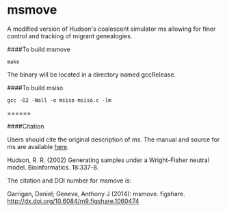msmove
======

A modified version of Hudson's coalescent simulator ms allowing for finer control and tracking of migrant genealogies.

####To build msmove
```
make
```
The binary will be located in a directory named gccRelease.

####To build msiso
```
gcc -O2 -Wall -o msiso msiso.c -lm
```
======

####Citation

Users should cite the original description of ms. The manual and source for ms are available [here](https://webshare.uchicago.edu/xythoswfs/webview/fileManager?stk=7EB767DDE194BCF&entryName=%2Fusers%2Frhudson1%2FPublic%2Fms.folder&msgStatus=).

Hudson, R. R. (2002) Generating samples under a Wright-Fisher neutral model. Bioinformatics. 18:337-8.

The citation and  DOI number for msmove is: 

Garrigan, Daniel; Geneva, Anthony J (2014): msmove. figshare. 
http://dx.doi.org/10.6084/m9.figshare.1060474
